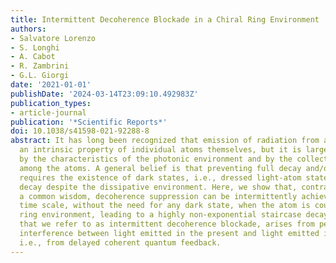 ```yaml
---
title: Intermittent Decoherence Blockade in a Chiral Ring Environment
authors:
- Salvatore Lorenzo
- S. Longhi
- A. Cabot
- R. Zambrini
- G.L. Giorgi
date: '2021-01-01'
publishDate: '2024-03-14T23:09:10.492983Z'
publication_types:
- article-journal
publication: '*Scientific Reports*'
doi: 10.1038/s41598-021-92288-8
abstract: It has long been recognized that emission of radiation from atoms is not
  an intrinsic property of individual atoms themselves, but it is largely affected
  by the characteristics of the photonic environment and by the collective interaction
  among the atoms. A general belief is that preventing full decay and/or decoherence
  requires the existence of dark states, i.e., dressed light-atom states that do not
  decay despite the dissipative environment. Here, we show that, contrary to such
  a common wisdom, decoherence suppression can be intermittently achieved on a limited
  time scale, without the need for any dark state, when the atom is coupled to a chiral
  ring environment, leading to a highly non-exponential staircase decay. This effect,
  that we refer to as intermittent decoherence blockade, arises from periodic destructive
  interference between light emitted in the present and light emitted in the past,
  i.e., from delayed coherent quantum feedback.
---
```

